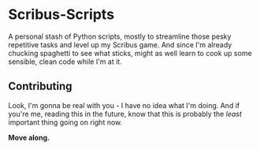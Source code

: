 # Scribus-Scripts

A personal stash of Python scripts, mostly to streamline those pesky repetitive tasks and level up my Scribus game. And since I'm already chucking spaghetti to see what sticks, might as well learn to cook up some sensible, clean code while I'm at it.

## Contributing
Look, I'm gonna be real with you - I have no idea what I'm doing. And if you're me, reading this in the future, know that this is probably the _least_ important thing going on right now. 

**Move along.**
